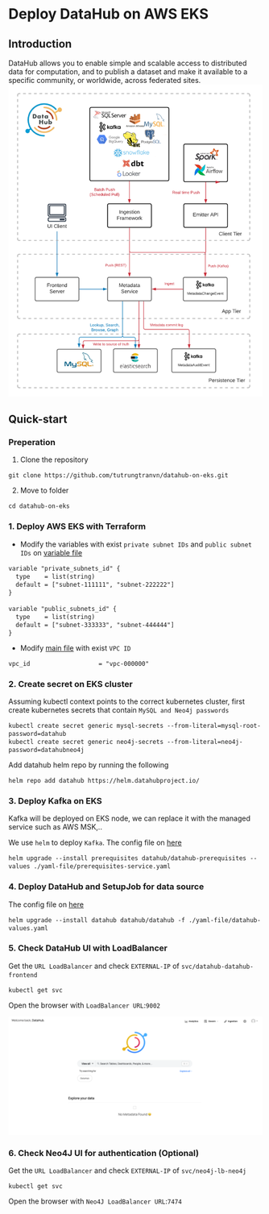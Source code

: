 # Deploy DataHub on AWS EKS

## Introduction
DataHub allows you to enable simple and scalable access to distributed data for computation, and to publish a dataset and make it available to a specific community, or worldwide, across federated sites.
![alt text](./images/Architecture.png)

## Quick-start

### Preperation
1. Clone the repository
```
git clone https://github.com/tutrungtranvn/datahub-on-eks.git
```
2. Move to folder
```
cd datahub-on-eks
```

### 1. Deploy AWS EKS with Terraform
* Modify the variables with exist `private subnet IDs` and `public subnet IDs` on [variable file](./variables.tf)

```
variable "private_subnets_id" {
  type    = list(string)
  default = ["subnet-111111", "subnet-222222"]
}

variable "public_subnets_id" {
  type    = list(string)
  default = ["subnet-333333", "subnet-444444"]
}
```
* Modify [main file](./main.tf) with exist `VPC ID`
```
vpc_id                   = "vpc-000000"
```
### 2. Create secret on EKS cluster
Assuming kubectl context points to the correct kubernetes cluster, first create kubernetes secrets that contain `MySQL and Neo4j passwords`
```
kubectl create secret generic mysql-secrets --from-literal=mysql-root-password=datahub
kubectl create secret generic neo4j-secrets --from-literal=neo4j-password=datahubneo4j
```

Add datahub helm repo by running the following
```
helm repo add datahub https://helm.datahubproject.io/
```
### 3. Deploy Kafka on EKS 
Kafka will be deployed on EKS node, we can replace it with the managed service such as AWS MSK,..

We use `helm` to deploy `Kafka`. The config file on [here](./yaml-file/kafka-service.yaml)
```
helm upgrade --install prerequisites datahub/datahub-prerequisites --values ./yaml-file/prerequisites-service.yaml
```

### 4. Deploy DataHub and SetupJob for data source
The config file on [here](./yaml-file/datahub-values.yaml)

```
helm upgrade --install datahub datahub/datahub -f ./yaml-file/datahub-values.yaml
```
### 5. Check DataHub UI with LoadBalancer
Get the `URL LoadBalancer` and check `EXTERNAL-IP` of `svc/datahub-datahub-frontend`
```
kubectl get svc
```
Open the browser with `LoadBalancer URL`:`9002`

![alt text](./images/UIDataHub.png)
### 6. Check Neo4J UI for authentication (Optional)
Get the `URL LoadBalancer` and check `EXTERNAL-IP` of `svc/neo4j-lb-neo4j`
```
kubectl get svc
```
Open the browser with `Neo4J LoadBalancer URL`:`7474`

